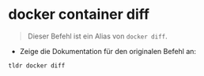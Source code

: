 # docker container diff

> Dieser Befehl ist ein Alias von `docker diff`.

- Zeige die Dokumentation für den originalen Befehl an:

`tldr docker diff`
